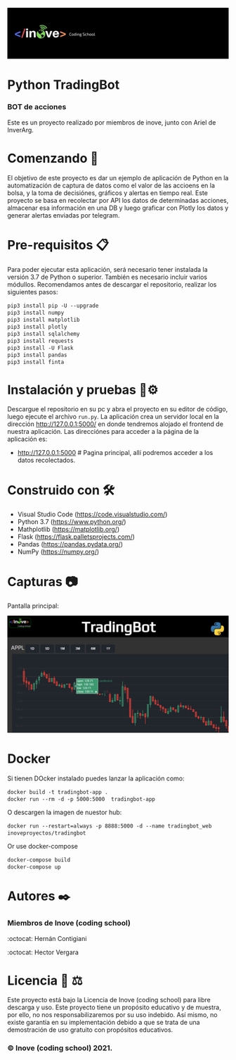 ![logotipo](images/inove.jpg)
# Python TradingBot
### BOT de acciones

Este es un proyecto realizado por miembros de inove, junto con Ariel de InverArg.

# Comenzando 🚀
El objetivo de este proyecto es dar un ejemplo de aplicación de Python en la automatización de captura de datos como el valor de las accioens en la bolsa, y la toma de decisiónes, gráficos y alertas en tiempo real. Este proyecto se basa en recolectar por API los datos de determinadas acciones, almacenar esa información en una DB y luego graficar con Plotly los datos y generar alertas enviadas por telegram.

# Pre-requisitos 📋
Para poder ejecutar esta aplicación, será necesario tener instalada la versión 3.7 de Python o superior. También es necesario incluir varios módullos.
Recomendamos antes de descargar el repositorio, realizar los siguientes pasos:

```
pip3 install pip -U --upgrade
pip3 install numpy
pip3 install matplotlib
pip3 install plotly
pip3 install sqlalchemy
pip3 install requests
pip3 install -U Flask
pip3 install pandas
pip3 install finta
```

# Instalación y pruebas 🔧⚙️
Descargue el repositorio en su pc y abra el proyecto en su editor de código, luego ejecute el archivo ```run.py```. La aplicación crea un servidor local en la dirección http://127.0.0.1:5000/ en donde tendremos alojado el frontend de nuestra aplicación. Las direcciónes para acceder a la página de la aplicación es:

- http://127.0.0.1:5000          # Pagina principal, allí podremos acceder a los datos recolectados.

# Construido con 🛠️
- Visual Studio Code (https://code.visualstudio.com/)
- Python 3.7 (https://www.python.org/)
- Mathplotlib (https://matplotlib.org/)
- Flask (https://flask.palletsprojects.com/)
- Pandas (https://pandas.pydata.org/)
- NumPy (https://numpy.org/)

# Capturas :camera:
Pantalla principal:

![monitor](images/candle.png)

# Docker
Si tienen DOcker instalado puedes lanzar la aplicación como:
```
docker build -t tradingbot-app .
docker run --rm -d -p 5000:5000  tradingbot-app
```
O descargen la imagen de nuestor hub:
```
docker run --restart=always -p 8888:5000 -d --name tradingbot_web inoveproyectos/tradingbot
```
Or use docker-compose
```
docker-compose build
docker-compose up
```

# Autores ✒️
### Miembros de Inove (coding school)
:octocat: Hernán Contigiani 

:octocat: Hector Vergara

# Licencia 📄 :balance_scale:
Este proyecto está bajo la Licencia de Inove (coding school) para libre descarga y uso. Este proyecto tiene un propósito educativo y de muestra, por ello, no nos responsabilizaremos por su uso indebido. Así mismo, no existe garantía en su implementación debido a que se trata de una demostración de uso gratuito con propósitos educativos. 
### :copyright: Inove (coding school) 2021.
